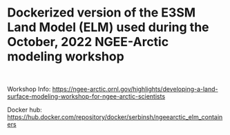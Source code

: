 # Dockerized version of the E3SM Land Model (ELM) used during the October, 2022 NGEE-Arctic modeling workshop
<br>

Workshop Info:
https://ngee-arctic.ornl.gov/highlights/developing-a-land-surface-modeling-workshop-for-ngee-arctic-scientists

Docker hub: https://hub.docker.com/repository/docker/serbinsh/ngeearctic_elm_containers

